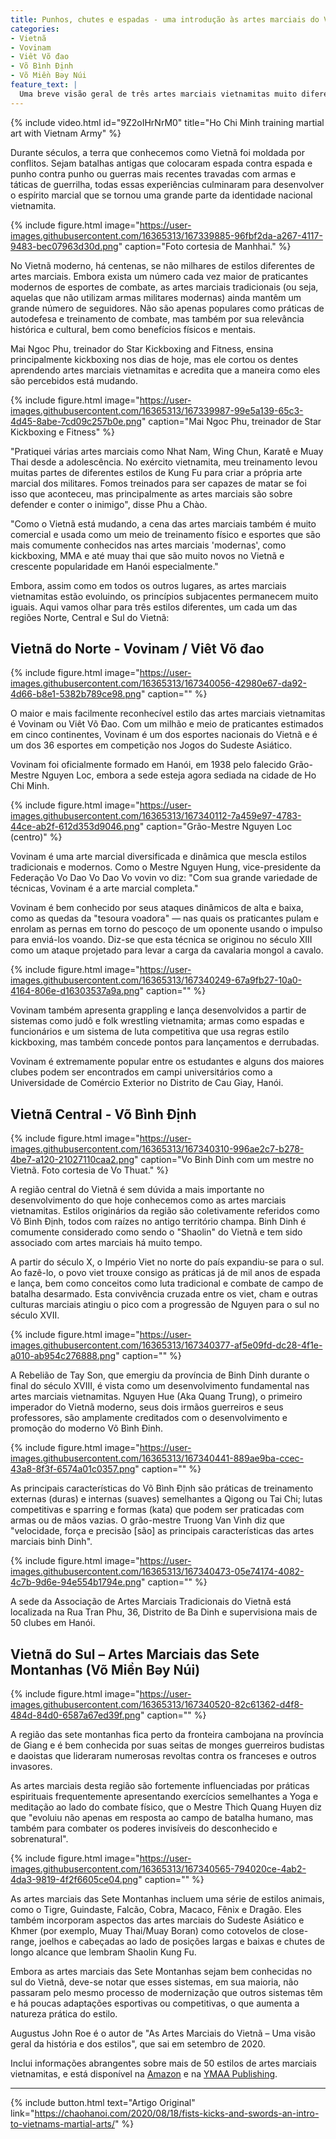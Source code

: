 ```yaml
---
title: Punhos, chutes e espadas - uma introdução às artes marciais do Vietnã
categories:
- Vietnã
- Vovinam
- Viêt Võ đao
- Võ Bình Định
- Võ Miền Bəy Núi
feature_text: |
  Uma breve visão geral de três artes marciais vietnamitas muito diferentes
---
```


{% include video.html id="9Z2oIHrNrM0" title="Ho Chi Minh training martial art with Vietnam Army" %}

Durante séculos, a terra que conhecemos como Vietnã foi moldada por conflitos. Sejam batalhas antigas que colocaram espada contra espada e punho contra punho ou guerras mais recentes travadas com armas e táticas de guerrilha, todas essas experiências culminaram para desenvolver o espírito marcial que se tornou uma grande parte da identidade nacional vietnamita.


{% include figure.html image="https://user-images.githubusercontent.com/16365313/167339885-96fbf2da-a267-4117-9483-bec07963d30d.png" caption="Foto cortesia de Manhhai." %}

No Vietnã moderno, há centenas, se não milhares de estilos diferentes de artes marciais. Embora exista um número cada vez maior de praticantes modernos de esportes de combate, as artes marciais tradicionais (ou seja, aquelas que não utilizam armas militares modernas) ainda mantêm um grande número de seguidores. Não são apenas populares como práticas de autodefesa e treinamento de combate, mas também por sua relevância histórica e cultural, bem como benefícios físicos e mentais.

Mai Ngoc Phu, treinador do Star Kickboxing and Fitness, ensina principalmente kickboxing nos dias de hoje, mas ele cortou os dentes aprendendo artes marciais vietnamitas e acredita que a maneira como eles são percebidos está mudando.

{% include figure.html image="https://user-images.githubusercontent.com/16365313/167339987-99e5a139-65c3-4d45-8abe-7cd09c257b0e.png" caption="Mai Ngoc Phu, treinador de Star Kickboxing e Fitness" %}

"Pratiquei várias artes marciais como Nhat Nam, Wing Chun, Karatê e Muay Thai desde a adolescência. No exército vietnamita, meu treinamento levou muitas partes de diferentes estilos de Kung Fu para criar a própria arte marcial dos militares. Fomos treinados para ser capazes de matar se foi isso que aconteceu, mas principalmente as artes marciais são sobre defender e conter o inimigo", disse Phu a Chào.

"Como o Vietnã está mudando, a cena das artes marciais também é muito comercial e usada como um meio de treinamento físico e esportes que são mais comumente conhecidos nas artes marciais 'modernas', como kickboxing, MMA e até muay thai que são muito novos no Vietnã e crescente popularidade em Hanói especialmente."

Embora, assim como em todos os outros lugares, as artes marciais vietnamitas estão evoluindo, os princípios subjacentes permanecem muito iguais. Aqui vamos olhar para três estilos diferentes, um cada um das regiões Norte, Central e Sul do Vietnã:

## Vietnã do Norte - Vovinam / Viêt Võ đao

{% include figure.html image="https://user-images.githubusercontent.com/16365313/167340056-42980e67-da92-4d66-b8e1-5382b789ce98.png" caption="" %}

O maior e mais facilmente reconhecível estilo das artes marciais vietnamitas é Vovinam ou Viêt Võ Đao. Com um milhão e meio de praticantes estimados em cinco continentes, Vovinam é um dos esportes nacionais do Vietnã e é um dos 36 esportes em competição nos Jogos do Sudeste Asiático.

Vovinam foi oficialmente formado em Hanói, em 1938 pelo falecido Grão-Mestre Nguyen Loc, embora a sede esteja agora sediada na cidade de Ho Chi Minh.

{% include figure.html image="https://user-images.githubusercontent.com/16365313/167340112-7a459e97-4783-44ce-ab2f-612d353d9046.png" caption="Grão-Mestre Nguyen Loc (centro)" %}

Vovinam é uma arte marcial diversificada e dinâmica que mescla estilos tradicionais e modernos. Como o Mestre Nguyen Hung, vice-presidente da Federação Vo Dao Vo Dao Vo vovin vo diz: "Com sua grande variedade de técnicas, Vovinam é a arte marcial completa."

Vovinam é bem conhecido por seus ataques dinâmicos de alta e baixa, como as quedas da "tesoura voadora" — nas quais os praticantes pulam e enrolam as pernas em torno do pescoço de um oponente usando o impulso para enviá-los voando. Diz-se que esta técnica se originou no século XIII como um ataque projetado para levar a carga da cavalaria mongol a cavalo.

{% include figure.html image="https://user-images.githubusercontent.com/16365313/167340249-67a9fb27-10a0-4164-806e-d16303537a9a.png" caption="" %}

Vovinam também apresenta grappling e lança desenvolvidos a partir de sistemas como judô e folk wrestling vietnamita; armas como espadas e funcionários e um sistema de luta competitiva que usa regras estilo kickboxing, mas também concede pontos para lançamentos e derrubadas.

Vovinam é extremamente popular entre os estudantes e alguns dos maiores clubes podem ser encontrados em campi universitários como a Universidade de Comércio Exterior no Distrito de Cau Giay, Hanói.

## Vietnã Central - Võ Bình Định

{% include figure.html image="https://user-images.githubusercontent.com/16365313/167340310-996ae2c7-b278-4be7-a120-21027110caa2.png" caption="Vo Binh Dinh com um mestre no Vietnã. Foto cortesia de Vo Thuat." %}

A região central do Vietnã é sem dúvida a mais importante no desenvolvimento do que hoje conhecemos como as artes marciais vietnamitas. Estilos originários da região são coletivamente referidos como Võ Bình Định, todos com raízes no antigo território champa. Binh Dinh é comumente considerado como sendo o "Shaolin" do Vietnã e tem sido associado com artes marciais há muito tempo.

A partir do século X, o Império Viet no norte do país expandiu-se para o sul. Ao fazê-lo, o povo viet trouxe consigo as práticas já de mil anos de espada e lança, bem como conceitos como luta tradicional e combate de campo de batalha desarmado. Esta convivência cruzada entre os viet, cham e outras culturas marciais atingiu o pico com a progressão de Nguyen para o sul no século XVII.

{% include figure.html image="https://user-images.githubusercontent.com/16365313/167340377-af5e09fd-dc28-4f1e-a010-ab954c276888.png" caption="" %}

A Rebelião de Tay Son, que emergiu da província de Binh Dinh durante o final do século XVIII, é vista como um desenvolvimento fundamental nas artes marciais vietnamitas. Nguyen Hue (Aka Quang Trung), o primeiro imperador do Vietnã moderno, seus dois irmãos guerreiros e seus professores, são amplamente creditados com o desenvolvimento e promoção do moderno Võ Bình Đinh.

{% include figure.html image="https://user-images.githubusercontent.com/16365313/167340441-889ae9ba-ccec-43a8-8f3f-6574a01c0357.png" caption="" %}

As principais características do Võ Bình Định são práticas de treinamento externas (duras) e internas (suaves) semelhantes a Qigong ou Tai Chi; lutas competitivas e sparring e formas (kata) que podem ser praticadas com armas ou de mãos vazias. O grão-mestre Truong Van Vinh diz que "velocidade, força e precisão [são] as principais características das artes marciais binh Dinh".

{% include figure.html image="https://user-images.githubusercontent.com/16365313/167340473-05e74174-4082-4c7b-9d6e-94e554b1794e.png" caption="" %}

A sede da Associação de Artes Marciais Tradicionais do Vietnã está localizada na Rua Tran Phu, 36, Distrito de Ba Dinh e supervisiona mais de 50 clubes em Hanói.

## Vietnã do Sul – Artes Marciais das Sete Montanhas (Võ Miền Bəy Núi)

{% include figure.html image="https://user-images.githubusercontent.com/16365313/167340520-82c61362-d4f8-484d-84d0-6587a67ed39f.png" caption="" %}

A região das sete montanhas fica perto da fronteira cambojana na província de Giang e é bem conhecida por suas seitas de monges guerreiros budistas e daoistas que lideraram numerosas revoltas contra os franceses e outros invasores.

As artes marciais desta região são fortemente influenciadas por práticas espirituais frequentemente apresentando exercícios semelhantes a Yoga e meditação ao lado do combate físico, que o Mestre Thich Quang Huyen diz que "evoluiu não apenas em resposta ao campo de batalha humano, mas também para combater os poderes invisíveis do desconhecido e sobrenatural".


{% include figure.html image="https://user-images.githubusercontent.com/16365313/167340565-794020ce-4ab2-4da3-9819-4f2f6605ce04.png" caption="" %}

As artes marciais das Sete Montanhas incluem uma série de estilos animais, como o Tigre, Guindaste, Falcão, Cobra, Macaco, Fênix e Dragão. Eles também incorporam aspectos das artes marciais do Sudeste Asiático e Khmer (por exemplo, Muay Thai/Muay Boran) como cotovelos de close-range, joelhos e cabeçadas ao lado de posições largas e baixas e chutes de longo alcance que lembram Shaolin Kung Fu.


Embora as artes marciais das Sete Montanhas sejam bem conhecidas no sul do Vietnã, deve-se notar que esses sistemas, em sua maioria, não passaram pelo mesmo processo de modernização que outros sistemas têm e há poucas adaptações esportivas ou competitivas, o que aumenta a natureza prática do estilo.

Augustus John Roe é o autor de "As Artes Marciais do Vietnã – Uma visão geral da história e dos estilos", que sai em setembro de 2020.

Inclui informações abrangentes sobre mais de 50 estilos de artes marciais vietnamitas, e está disponível na [Amazon](https://www.amazon.com/Martial-Arts-Vietnam-Overview-History/dp/159439797X) e na [YMAA Publishing](https://ymaa.com/publishing).

---

{% include button.html text="Artigo Original" link="https://chaohanoi.com/2020/08/18/fists-kicks-and-swords-an-intro-to-vietnams-martial-arts/" %}


